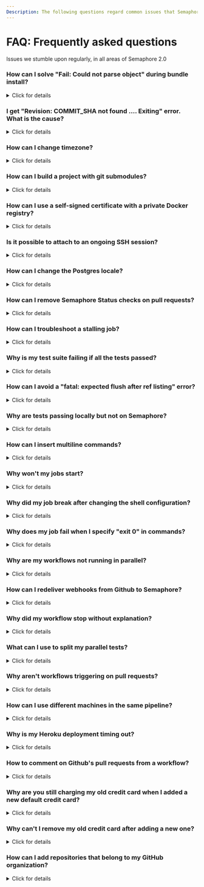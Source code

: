 ```yaml
---
Description: The following questions regard common issues that Semaphore users encounter.
---
```


# FAQ: Frequently asked questions

<p>Issues we stumble upon regularly, in all areas of Semaphore 2.0</p>

### How can I solve "Fail: Could not parse object" during bundle install?

<details>
  <summary>Click for details</summary>
  <p>

If the <code>bundle install</code> output looks like this:
```bash
Fetching gem metadata from http://rubygems.org/.......
Fetching gem metadata from http://rubygems.org/..
Updating git://github.com/some/gem.git
fatal: Could not parse object 'a84dd3407eaf064064cca9650c354cb163384467'.
Git error: command <code>git reset --hard a84dd3407eaf064064cca9650c354cb163384467</code> in directory /home/runner/somehash/vendor/bundle/ruby/1.9.1/bundler/gems/gem-a84dd3407eaf has failed.
If this error persists you should try removing the cache directory '/home/runner/somehash/vendor/bundle/ruby/1.9.1/cache/bundler/git/gem-cbe2ee16ed53098079007f06cd77ed0890d0d752'
```

This problem occurs when there have been changes like
force-pushes to a git repo which is referenced in a Gemfile.
You can solve it by following these steps:
</p>
<p>

- Comment the gem line in the Gemfile
<br>- Run <code>bundle install</code>
<br>- Uncomment the gem line in the Gemfile
<br>- Run <code>bundle install</code> again
</p>
<p>
  
The Gemfile.lock will now reference a valid git revision.
  </p>
</details>

### I get "Revision: COMMIT_SHA not found .... Exiting" error. What is the cause?

<details>
  <summary>Click for details</summary>
  <p>

The reason for that error are changes to repository tree structure in git VCS,
which become effective in remote when your pipeline is still running. 
It usually happens when you modify or remove commits (for example, with 
<code>git rebase</code> or <code>git commit --amend</code> commands)
and then push with <code>--force</code> flag shortly after the previous push.

  </p>
  <p>

If you want to avoid executing previous pipelines after new pushes, check out how to set up
<a href="/essentials/auto-cancel-previous-pipelines-on-a-new-push/">auto-cancel strategy</a>.
If pipeline hasn't started after you pushed changes, you may also want to check out if GitHub 
delivered <a href="#how-can-i-redeliver-webhooks-from-github-to-semaphore">webhooks</a>
to Semaphore.

  </p>
</details>

### How can I change timezone?

<details>
  <summary>Click for details</summary>
  <p>

The default timezone in the virtual machine is set to UTC.
The timezone can be changed in 2 ways:

- Assign a different value to <code>TZ</code> environment variable:
```bash
export TZ=Europe/Belgrade
```
- Create a symlink in <code>/etc/localtime</code> to one of the available timezones:
```bash
sudo ln -sf /usr/share/zoneinfo/Europe/Belgrade /etc/localtime
```
  </p>
</details>

### How can I build a project with git submodules?

<details>
  <summary>Click for details</summary>
  <p>

- Add the following commands as a <a href="https://docs.semaphoreci.com/reference/pipeline-yaml-reference/#the-prologue-property">prologue</a>:
```bash
git submodule init
git submodule update
```
- Add the following command as an <a href="https://docs.semaphoreci.com/reference/pipeline-yaml-reference/#the-epilogue-property">epilogue</a>:
```bash
git submodule deinit --force .
```
Make sure that Semaphore has permissions to clone your submodules repository.
You can find more information about setting permissions for private repositories on our <a href="https://docs.semaphoreci.com/essentials/using-private-dependencies/">private dependencies</a> page.
  </p>
</details>

### How can I use a self-signed certificate with a private Docker registry?

<details>
  <summary>Click for details</summary>
  <p>

If you have a private Docker registry that uses a self-signed SSL certificate
and pulling the Docker images does not work, the solution is to:
</p>
<p>
  
- Add a self-signed certificate as a <a href="https://docs.semaphoreci.com/essentials/using-secrets/">secret</a> on Semaphore
<br>- Save it under the name domain.crt
<br>- Add the following command to your pipeline:
```bash
sudo mv $SEMAPHORE_GIT_DIR/domain.crt /etc/docker/certs.d/myregistrydomain.com:5000/ca.crt
```
</p>  
<p>
  
This will allow a connection to a private remote registry using the self-signed certificate.
  </p>
</details>

### Is it possible to attach to an ongoing SSH session?

<details>
  <summary>Click for details</summary>
  <p>

It's possible to use <a href="https://docs.semaphoreci.com/reference/sem-command-line-tool/#sem-attach">sem attach</a> to an ongoing SSH session, but you need to attach to the job ID of the SSH session.
To get the job ID, you can use <code>sem get jobs</code> to get a list of all running jobs.
 </p>
</details>

### How can I change the Postgres locale?

<details>
  <summary>Click for details</summary>
  <p>
    
Semaphore uses <code>sem-service</code> to provide different versions of databases. The <code>sem-service</code> tool uses Docker containers instead of traditional Linux services. 
So, the traditional way of changing locales no longer works, as it does not affect containers.
<br>
<br>The following recipe provides an altered version of the container to <code>sem-service</code>. 
The database should be available as before, without modifying your application in any way:
</p>
<p>
  
1. Create a Dockerfile with the following:
```
FROM postgres:9.6
RUN localedef -i pt_BR -c -f UTF-8 -A /usr/share/locale/locale.alias pt_BR.UTF-8
ENV LANG pt_BR.UTF-8
```
2. Rebuild the Postgres image using the locale:
```
docker build - -t postgres:[lang] < Dockerfile
```
3. Start the newly-created image:
```
docker run --rm --net host -d -e POSTGRES_PASSWORD=semaphore --name postgres -v /var/run/postgresql:/var/run/postgresql postgres:[lang]
```
</p>
</details>

### How can I remove Semaphore Status checks on pull requests?

<details>
  <summary>Click for details</summary>
  <p>
    
You can disable Semaphore as a required status check on the <a href="https://docs.github.com/en/github/administering-a-repository/enabling-required-status-checks">repository settings page</a> of your GitHub account.
  
  </p>  
</details>

### How can I troubleshoot a stalling job?

<details>
  <summary>Click for details</summary>
  <p>

The most common reason for stalled builds is a process that refuses to shut down properly.
This is most likely a debug statement or a cleanup procedure in the catch procedure. 
Reproducing this can be hard sometimes. These are the steps we recommend:
</p>
1. Start a build on a branch and let it become stale.
<br>2. <a href="https://docs.semaphoreci.com/reference/sem-command-line-tool/#sem-attach">Attach</a> the following to a running job: <code>sem attach [job-id]</code>.
<br>3. Now, you should be in the instance of the job's virtual machine.
<p>
  
In the running instance, you can:
</p>
<p>
- List the running processes with <code>ps aux</code> or <code>top</code>. Are there any suspicious processes running?
<br>- Run a <code>strace</code> on the running process: <code>sudo strace -p <process-id></code> 
  to see the last kernel instruction that it is waiting for. 
For example, <code>select(1, ...</code> can mean that the process is waiting for user input.
<br>- Check the system metrics at <code>/tmp/system-metrics</code>. This tracks memory and disk usage. 
Lack of disk space or free memory can result in stalling.
<br>- Check the Agent logs at <code>/tmp/agent_logs</code>. The logs could indicate that an agent is waiting for certain conditions.
<br>- Check the Job logs at <code>/tmp/job_logs.json</code>. The logs could indicate that a job is waiting for certain conditions.
<br>- Check the syslog as it can be also a valuable source of information: <code>tail /var/log/syslog</code>. It can indicate 'Out of memory' conditions.
</p>
<p>
While an issue is ongoing, you might consider using a shorter <code>execution_time_limit</code> in your pipelines. 
This will prevent stale builds from running for a full hour.

  </p>  
</details>

### Why is my test suite failing if all the tests passed?

<details>
  <summary>Click for details</summary>
  <p>
    
 This usually happens because of code coverage tools, e.g. <a href="https://github.com/simplecov-ruby/simplecov">simplecov</a>, which can be set to fail the test suite if a <a href="https://github.com/simplecov-ruby/simplecov#minimum-coverage">minimum coverage level is not achieved</a>.
 <br>
 Furthermore, some dependencies can configure an <a href="https://relishapp.com/rspec/rspec-core/v/2-99/docs/command-line/exit-status#exit-with-rspec's-exit-code-when-an-at-exit-hook-is-added-upstream">at_exit hook</a> that will change the final exit code of the suite.
  
  </p>  
</details>

### How can I avoid a "fatal: expected flush after ref listing" error?

<details>
  <summary>Click for details</summary>
    <p>
      
If a commands fails with this:
```
error: RPC failed; curl 18 transfer closed with outstanding read data remaining
fatal: expected flush after ref listing
```
It means that communication between Semaphore and Github was interrupted. 
As a workaround, you can add <code>retry</code> to the failed command:
```bash
retry -t 5 <command>
```
You can find more information about the <code>retry</code> tool <a href="https://docs.semaphoreci.com/reference/toolbox-reference/#retry">here</a>. 
    </p>
</details>

### Why are tests passing locally but not on Semaphore?

<details>
  <summary>Click for details</summary>
  <p>

The main reason for this behavior is differences in the stacks. As a first step, ensure that the same versions of languages, services, tools, and frameworks such as Selenium, browser drivers, Capybara, Cypress are used both locally and in the CI environment.
To achieve this, use <a href="https://docs.semaphoreci.com/ci-cd-environment/sem-service-managing-databases-and-services-on-linux/">sem-service</a>, <a href="https://docs.semaphoreci.com/ci-cd-environment/sem-version-managing-language-versions-on-linux/">sem-version</a>, and the operating systems' package manager.
Environment variables can also lead to unexpected behaviors, for instance, Semaphore 2.0 will set <code>CI=true</code> by default.

  </p>

<p>
If you are using Docker containers when performing tests, it's possible that, while the command itself runs instantly,
the process will not be completely started, leading to certain endpoints not being available. Using a minimum <code>sleep 10</code> can help in this scenario.
Cypress has a <a href="https://docs.cypress.io/guides/continuous-integration/introduction.html#Boot-your-server">wait-on module</a> that provides similar functionality.

</p>
Finally, when tests have different outcomes between reruns, using the same commit or in an <a href="https://docs.semaphoreci.com/essentials/debugging-with-ssh-access/">SSH session</a>,
then this is a case of flaky tests. The following articles should be of help:
<br>
<a href="https://semaphoreci.com/community/tutorials/how-to-deal-with-and-eliminate-flaky-tests">https://semaphoreci.com/community/tutorials/how-to-deal-with-and-eliminate-flaky-tests</a>
<br>
<a href="https://semaphoreci.com/blog/2017/08/03/tips-on-treating-flakiness-in-your-test-suite.html">https://semaphoreci.com/blog/2017/08/03/tips-on-treating-flakiness-in-your-test-suite.html</a>
<p>

</p>
</details>

### How can I insert multiline commands?

<details>
  <summary>Click for details</summary>
    <p>
You can divide a command into several lines by writing them in the folded 
style <code>></code> and by stripping the line break in the yaml file
<code>-</code>. To do this, we can start the command with a line containing only
<code>>-</code> and write the command in multiple lines below it:
```bash
commands:
  - >-
    if [ "foo" = "foo" ];
    then commands...;
    else commands...;
    fi;
```

    </p>
    <p>
Block Style Indicator: The block style indicates how new lines inside the block 
should behave. If you want to keep each line as a new line, use the literal style, 
indicated by a pipe <code>|</code>. If you want them to be replaced by 
spaces instead, use the folded style, indicated by a right angle bracket <code>></code>.
    </p>
    <p>
Block Chomping Indicator: The chomping indicator controls what should happen 
with new lines at the end of the string. The default, clip, puts a single new 
line at the end of the string. To remove all new lines, strip them by putting a 
minus sign <code>-</code> after the style indicator. Both clip and strip ignore how many new 
lines are actually at the end of the block; to keep them all, put a plus sign <code>+</code>
after the style indicator.
    </p>

</details>

### Why won't my jobs start?

 <details>
 <summary>Click for details</summary>
  <p>

You might be hitting the quota limitation. Check your organization's quota
in the <code>Activity Monitor</code> by clicking on your organization's initials 
in the top right corner of the page. Find more information about the quota and how to ask for 
an increase <a href="https://docs.semaphoreci.com/reference/quotas-and-limits/">here</a>.

You can also run <code>sem get jobs</code> to display all running jobs
to confirm how much of the quota is being used.
More information about <code>sem get</code> can be found <a href="https://docs.semaphoreci.com/reference/sem-command-line-tool/#sem-get-examples">here</a>.
  </p>
</details>

### Why did my job break after changing the shell configuration?

<details>
  <summary>Click for details</summary>
  <p>

Adding any of the following to your shell is not supported and will cause the jobs to immediately fail:
```bash
set -e
set -o pipefail
set -euxo pipefail
```
  </p>
  <p>

This also applies when sourcing a script that contains the previous settings:
```bash
source ~/my_script
. ~/my_script
```
  </p>
</details>

### Why does my job fail when I specify "exit 0"  in commands?

<details>
  <summary>Click for details</summary>
  <p>

Using `exit` command closes the PTY and causes undefined behaviour for the command. As a workaround, you can use `return 0` or `echo "exit 0" | sh` instead.

  </p>
</details>

### Why are my workflows not running in parallel?

<details>
  <summary>Click for details</summary>
  <p>

When pushing several commits into the same branch, Semaphore won't run parallel workflows. This means that pushing multiple times into a branch won't create parallel workflows, rather Semaphore will assign the new workflows into the queue and run them one at a time. However, it's possible to push commits to different branches and they will be run in parallel.
</p>
<p>
  
The only way to push several commits to a single branch and not wait for the workflows to finish one by one is to enable the <a href="https://docs.semaphoreci.com/essentials/auto-cancel-previous-pipelines-on-a-new-push/">auto_cancel</a> feature.
</p>
</details>

### How can I redeliver webhooks from Github to Semaphore?

<details>
  <summary>Click for details</summary>
  <p>

This is not the most common problem, but occasionally Semaphore does not receive a webhook from Github for some reason.
This results in a workflow not being triggered. You can redeliver the webhook, however, and this should trigger the workflow.
These are the steps to redeliver webhooks from Github:
</p>
<p>

1. Go to your repository on GitHub
<br>2. Click <code>Settings</code>
<br>3. Click <code>Webhooks</code>
<br>4. Click <code>Edit</code> for the webhook you want to redeliver
<br>5. Scroll down to <code>Recent Deliveries</code> and search for the one that failed
<br>6. Click the <code>...</code> symbol, then click <code>Redeliver</code>
</p>
</details>

### Why did my workflow stop without explanation?

<details>
  <summary>Click for details</summary>
  <p>

The workflow might have been stopped by the <a href="https://docs.semaphoreci.com/essentials/auto-cancel-previous-pipelines-on-a-new-push/">auto_cancel</a> feature. There are two <code>auto-cancel</code> strategies: <i>running</i> and <i>queued</i>.
<br>
<br>The <i>running</i> strategy stops all pipelines in the queue as soon as a new one appears.
<br>
<br>The <i>queued</i> strategy will only cancel pipelines that are waiting in the queue and have not yet started.
</p>
</details>

### What can I use to split my parallel tests?

<details>
  <summary>Click for details</summary>
  <p>

We recommend using <a href="https://docs.semaphoreci.com/programming-languages/ruby/#running-rspec-and-cucumber-in-parallel">semaphore_test_boosters gem</a>. This gem spreads tests across parallel jobs based on a configuration file or uniform file distribution (default behavior). Execution time-based distribution is not supported yet. 
  </p>
  <p>
Other options are also supported, e.g. <a href="https://knapsackpro.com/">Knapsack</a> (both free and pro versions).
  </p>
  <p>
Knapsack Rspec example:
  
```yml
jobs:
  - name: Knapsack RSpec
    parallelism: 5
    commands:
      - CI_NODE_TOTAL=$SEMAPHORE_JOB_COUNT CI_NODE_INDEX=$((SEMAPHORE_JOB_INDEX-1)) bundle exec rake 'knapsack:rspec'
```
  </p>
  <p>
Knapsack Pro Rspec example:
  
```yml
jobs:
  - name: Knapsack Pro RSpec
    parallelism: 5
    commands:
      - bundle exec rake 'knapsack_pro:queue:rspec'
```
  </p>
  <p>
  <br>
  You can find a more detailed example in the <a href="https://github.com/KnapsackPro/knapsack_pro-ruby#semaphore-20">official documentation</a>.
  </p>
</details>

### Why aren't workflows triggering on pull requests?

<details>
  <summary>Click for details</summary>
  <p>
Make sure to <a href="https://docs.semaphoreci.com/essentials/project-workflow-trigger-options/#build-pull-requests">enable pull requests</a> in the project <code>Settings</code>.
</p><p>
If the configuration is correct, check if the pull request can be merged or if there are conflicts.<br>
Semaphore uses the merge commit to run the workflows, so there will be no merge commit if there is a conflict in the pull request.<br>
  </p>
</details>

### How can I use different machines in the same pipeline?

<details>
  <summary>Click for details</summary>
  <p>
In certain scenarios, it's advantageous to use different machine types for different jobs in a pipeline. 
For instance, some operations require fewer resources and it would be wasteful to use a bigger machine 
or a test suite that has to run in multiple environments.
  </p>
  <p>
Semaphore 2.0 provides the <a href="https://docs.semaphoreci.com/reference/pipeline-yaml-reference/#agent-in-task">agent in task feature</a> that allows mixing and matching of various machine types and even 
<a href="https://docs.semaphoreci.com/ci-cd-environment/custom-ci-cd-environment-with-docker/#using-a-docker-container-as-your-pipelines-cicd-environment">Docker-based CI/CD</a>:
<br>
```yml
version: v1.0
name: Tests
agent:
  machine:
    type: e1-standard-2
    os_image: ubuntu2004
blocks:
  - name: 'MacOS tests'
    task:
      agent:
        machine:
          type: a1-standard-4
          os_image: macos-xcode14
      jobs:
        - name: 'MacOS test'
          commands:
            - echo 'Testing MacOS'

  - name: Docker tests
    task:
      agent:
        machine:
          type: e1-standard-4
        containers:
          - name: main
            image: 'registry.semaphoreci.com/ruby:2.6'
      jobs:
        - name: Docker test
          commands:
            - echo 'Testing Docker'
  - name: Ubuntu tests
    task:
      jobs:
        - name: Ubuntu test
          commands:
            - echo 'Testing Ubuntu'
```
  </p>
</details>
### Why does my code contain tags that have already been deleted?

<details>
  <summary>Click for details</summary>
  <p>
When using <code>checkout</code> with the 
<a href="https://docs.semaphoreci.com/reference/toolbox-reference/#the-use-cache-flag">--use-cache parameter</a>
the code will contain older changes that have not yet been propagated, because this particular update only happens every 3 days by default.

  </p>
  <p>
Reducing the value of <code>SEMAPHORE_GIT_CACHE_AGE</code> before performing the
<code>checkout</code> ensures that changes are brought into the cache more 
often and should help mitigate this behavior:
```bash
export SEMAPHORE_GIT_CACHE_AGE=43200
```

The previous value is for 12 hours and is a good baseline but, depending on 
your development workflow, it might need to be lowered more.
  </p>
</details>

### Why is my Heroku deployment timing out?

<details>
  <summary>Click for details</summary>
  <p>
    Deploying to Heroku might timeout at the authentication step. 
    If this occurs, the <code>.netrc</code> file might have expired.
  </p>
  <p> 
  In this case, we recommend to regenerate the file and recreate the <a href="https://docs.semaphoreci.com/essentials/using-secrets/">secret</a>. 
  </p>
  </details>
  
### How to comment on Github's pull requests from a workflow?

<details>
  <summary>Click for details</summary>
  <p>
    You can use the <a href="https://docs.github.com/en/rest/reference/issues#create-an-issue-comment">Github API</a> to comment on pull requests. 
    An example is shown below:

```bash
curl -X POST -H "Authorization: token <OAUTH_TOKEN>" https://api.github.com/repos/<owner>/<repo-name>/issues/<number>/comments -d '{"body":"body"}'
```
  </p>  
</details>

### Why are you still charging my old credit card when I added a new default credit card?

<details>
  <summary>Click for details</summary>
  <p>

If you’ve added a new credit card to the subscription, but the old one is still being charged,
it means that the new credit card wasn't properly marked for usage. Here’s how to do that:
</p>
<p>
  
1. Click on the initials of your organization in the top right corner of the page, 
<br>2. In the dropdown menu, choose <code>Plans & Billing</code>,
<br>3. Next to Payment details, click on <code>Credit card info</code>,
<br>4. Go to the <code>Subscription</code> tab
<br>5. Click on <code>Manage</code>
<br>6. Go to <code>Update Payment Method</code>
<br>7. Click the <code>Use this</code> button next to the credit card you'd like to use
</p>
<p>
After that, you can also remove the old credit card if you don't need it anymore.
</p>
</details>

### Why can't I remove my old credit card after adding a new one?

<details>
  <summary>Click for details</summary>
  <p>

If you run into this situation, it means that the old credit card is still in use.
In order to mark the new credit card for usage, you can:
</p>
<p>
  
1. Click on the initial of your organization in the top right corner of the page, 
<br>2. In the dropdown menu, choose <code>Plans & Billing</code>
<br>3. Next to the Payment details, click on <code>Credit card info</code>,
<br>4. Go to the <code>Subscription</code> tab
<br>5. Click on <code>Manage</code> 
<br>6. Go to <code>Update Payment Method</code> 
<br>7. Click on the <code>Use this</code> button next to the credit card you'd like to use
</p>
<p>
  
After that, you’ll be able to remove the old credit card.
</p>
</details>

### How can I add repositories that belong to my GitHub organization?

<details>
  <summary>Click for details</summary>
  <p>

In order to be able to do that, Semaphore 2.0 needs to be granted access within your GitHub organization.
You can grant access <a href="https://github.com/settings/applications">here</a>. If it has already been granted, there should be a green checkmark next to the name of your organization.
</p>
<p>
If not, you should either grant access or request it from the organization's owner.
</p>
</details>

[prologue]: https://docs.semaphoreci.com/reference/pipeline-yaml-reference/#the-prologue-property
[epilogue]: https://docs.semaphoreci.com/reference/pipeline-yaml-reference/#the-epilogue-property
[private-dependencies]: https://docs.semaphoreci.com/essentials/using-private-dependencies/
[secret]: https://docs.semaphoreci.com/essentials/using-secrets/
[auto-cancel]: https://docs.semaphoreci.com/essentials/auto-cancel-previous-pipelines-on-a-new-push/
[sem-attach]: https://docs.semaphoreci.com/reference/sem-command-line-tool/#sem-attach
[test-boosters]: https://docs.semaphoreci.com/programming-languages/ruby/#running-rspec-and-cucumber-in-parallel
